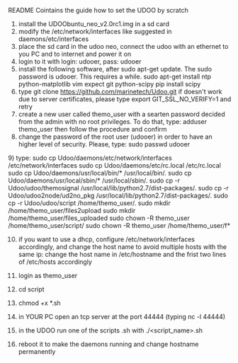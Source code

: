 README
Cointains the guide how to set the UDOO by scratch
1) install the UDOObuntu_neo_v2.0rc1.img in a sd card
2) modify the /etc/network/interfaces like suggested in daemons/etc/interfaces
3) place the sd card in the udoo neo, connect the udoo with an ethernet to you PC and to internet and power it on 
4) login to it with login: udooer, pass: udooer
5) install the following software, after sudo apt-get update. The sudo password is udooer. This requires a while.
sudo apt-get install ntp python-matplotlib vim expect git python-scipy
pip install scipy
6) type 
git clone https://github.com/marinetech/Udoo.git
if doesn't work due to server certificates, please type 
export GIT_SSL_NO_VERIFY=1 and retry
7) create a new user called themo_user with a searten password decided from the admin with no root privileges. To do that, type:
adduser themo_user
then follow the procedure and confirm
8) change the password of the root user (udooer) in order to have an higher level of security. Please, type:
sudo passwd udooer
<new password>
9) type:
sudo cp Udoo/daemons/etc/network/interfaces /etc/network/interfaces
sudo cp Udoo/daemons/etc/rc.local /etc/rc.local 
sudo cp Udoo/daemons/usr/local/bin/* /usr/local/bin/.
sudo cp Udoo/daemons/usr/local/sbin/* /usr/local/sbin/.
sudo cp -r Udoo/udoo/themosignal /usr/local/lib/python2.7/dist-packages/.
sudo cp -r Udoo/udoo2node/ud2no_pkg /usr/local/lib/python2.7/dist-packages/.
sudo cp -r Udoo/udoo/script /home/themo_user/.
sudo mkdir /home/themo_user/files2upload
sudo mkdir /home/themo_user/files_uploaded
sudo chown -R themo_user /home/themo_user/script/
sudo chown -R themo_user /home/themo_user/f*

10) if you want to use a dhcp, configure /etc/network/interfaces accordingly, and change the host name to avoid multiple hosts with the same ip:
change the host name in /etc/hostname and the frist two lines of /etc/hosts accordingly

11) login as themo_user
12) cd script
13) chmod +x *.sh
14) in YOUR PC open an tcp server at the port 44444 (typing nc -l 44444)
15) in the UDOO run one of the scripts .sh with ./<script_name>.sh
16) reboot it to make the daemons running and change hostname permanently

